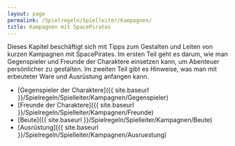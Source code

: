 ```yaml
---
layout: page
permalink: /Spielregeln/Spielleiter/Kampagnen/
title: Kampagnen mit SpacePirates
---
```


Dieses Kapitel beschäftigt sich mit Tipps zum Gestalten und Leiten von kurzen Kampagnen mit SpacePirates. Im ersten Teil geht es darum, wie man Gegenspieler und Freunde der Charaktere einsetzen kann, um Abenteuer persönlicher zu gestalten. Im zweiten Teil gibt es Hinweise, was man mit erbeuteter Ware und Ausrüstung anfangen kann.

- [Gegenspieler der Charaktere]({{ site.baseurl }}/Spielregeln/Spielleiter/Kampagnen/Gegenspieler)
- [Freunde der Charaktere]({{ site.baseurl }}/Spielregeln/Spielleiter/Kampagnen/Freunde)
- [Beute]({{ site.baseurl }}/Spielregeln/Spielleiter/Kampagnen/Beute)
- [Ausrüstung]({{ site.baseurl }}/Spielregeln/Spielleiter/Kampagnen/Ausruestung)
